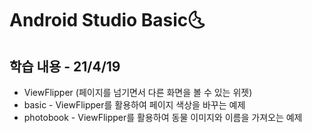 # Android Studio Basic:last_quarter_moon_with_face:

## 학습 내용 - 21/4/19

- ViewFlipper (페이지를 넘기면서 다른 화면을 볼 수 있는 위젯)
- basic - ViewFlipper를 활용하여 페이지 색상을 바꾸는 예제
- photobook - ViewFlipper를 활용하여 동물 이미지와 이름을 가져오는 예제

